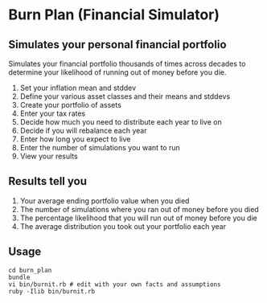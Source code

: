 Burn Plan (Financial Simulator)
=========
Simulates your personal financial portfolio
---------
Simulates your financial portfolio thousands of times across decades to determine your likelihood of running out of money before you die.

1. Set your inflation mean and stddev
2. Define your various asset classes and their means and stddevs
3. Create your portfolio of assets
4. Enter your tax rates
5. Decide how much you need to distribute each year to live on
6. Decide if you will rebalance each year
7. Enter how long you expect to live
8. Enter the number of simulations you want to run
9. View your results

Results tell you
---------
1. Your average ending portfolio value when you died
2. The number of simulations where you ran out of money before you died
3. The percentage likelihood that you will run out of money before you die
4. The average distribution you took out your portfolio each year

Usage
---------
    cd burn_plan
    bundle
    vi bin/burnit.rb # edit with your own facts and assumptions 
    ruby -Ilib bin/burnit.rb

